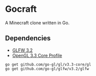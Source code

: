 # Gocraft
A Minecraft clone written in Go.

## Dependencies

- [GLFW 3.2](https://github.com/go-gl/glfw)
- [OpenGL 3.3 Core Profile](https://github.com/go-gl/gl)

```
go get github.com/go-gl/gl/v3.3-core/gl
go get github.com/go-gl/glfw/v3.2/glfw
```